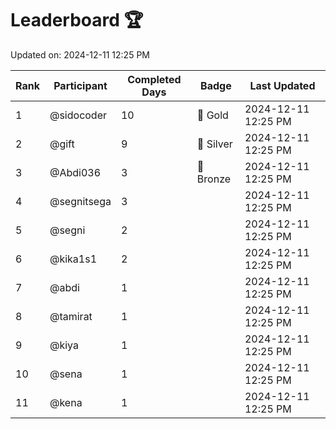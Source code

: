 # Leaderboard 🏆

Updated on: 2024-12-11 12:25 PM

| Rank | Participant       | Completed Days | Badge      | Last Updated         |
|------|-------------------|----------------|------------|----------------------|
| 1    | @sidocoder        | 10             | 🏅 Gold     | 2024-12-11 12:25 PM |
| 2    | @gift             | 9              | 🥈 Silver   | 2024-12-11 12:25 PM |
| 3    | @Abdi036          | 3              | 🥉 Bronze   | 2024-12-11 12:25 PM |
| 4    | @segnitsega       | 3              |            | 2024-12-11 12:25 PM |
| 5    | @segni            | 2              |            | 2024-12-11 12:25 PM |
| 6    | @kika1s1          | 2              |            | 2024-12-11 12:25 PM |
| 7    | @abdi             | 1              |            | 2024-12-11 12:25 PM |
| 8    | @tamirat          | 1              |            | 2024-12-11 12:25 PM |
| 9    | @kiya             | 1              |            | 2024-12-11 12:25 PM |
| 10   | @sena             | 1              |            | 2024-12-11 12:25 PM |
| 11   | @kena             | 1              |            | 2024-12-11 12:25 PM |
